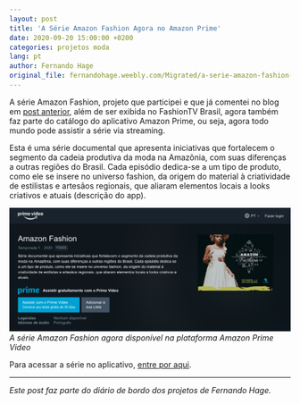```yaml
---
layout: post
title: 'A Série Amazon Fashion Agora no Amazon Prime'
date: 2020-09-20 15:00:00 +0200
categories: projetos moda
lang: pt
author: Fernando Hage
original_file: fernandohage.weebly.com/Migrated/a-serie-amazon-fashion-agora-no-amazon-prime.html
---
```


A série Amazon Fashion, projeto que participei e que já comentei no blog em [post anterior](2020-05-20-exibicao-da-serie-amazon-fashion.md), além de ser exibida no FashionTV Brasil, agora também faz parte do catálogo do aplicativo Amazon Prime, ou seja, agora todo mundo pode assistir a série via streaming.

Esta é uma série documental que apresenta iniciativas que fortalecem o segmento da cadeia produtiva da moda na Amazônia, com suas diferenças a outras regiões do Brasil. Cada episódio dedica-se a um tipo de produto, como ele se insere no universo fashion, da origem do material à criatividade de estilistas e artesãos regionais, que aliaram elementos locais a looks criativos e atuais (descrição do app).

![Amazon Fashion no Amazon Prime](/assets/images/2020-09-20-serie-amazon-fashion-amazon-prime-streaming.png)
*A série Amazon Fashion agora disponível na plataforma Amazon Prime Video*

Para acessar a série no aplicativo, [entre por aqui](https://www.primevideo.com/detail/0O7453MCXVPI1QSRS04QIKMCA9/ref=atv_dp_share_seas).

---

*Este post faz parte do diário de bordo dos projetos de Fernando Hage.*
